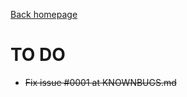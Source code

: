 [Back homepage](https://github.com/cthadeusantos/makemake)
# TO DO

* ~~Fix issue #0001 at KNOWNBUGS.md~~